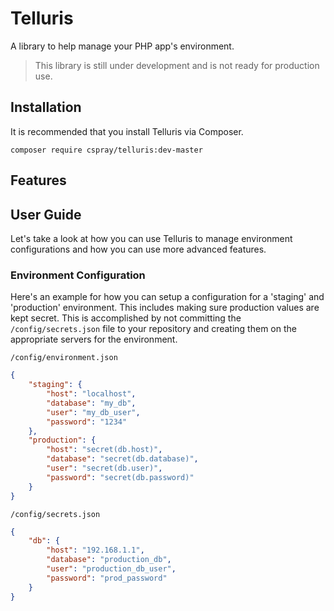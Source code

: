 # Telluris

A library to help manage your PHP app's environment. 

> This library is still under development and is not ready for production use.

## Installation

It is recommended that you install Telluris via Composer.

```shell
composer require cspray/telluris:dev-master
```

## Features




## User Guide

Let's take a look at how you can use Telluris to manage environment configurations and how you can use more advanced features.

### Environment Configuration

Here's an example for how you can setup a configuration for a 'staging' and 'production' environment. This includes making 
sure production values are kept secret. This is accomplished by not committing the `/config/secrets.json` file to your 
repository and creating them on the appropriate servers for the environment.

```
/config/environment.json
```

```json
{
    "staging": {
        "host": "localhost",
        "database": "my_db",
        "user": "my_db_user",
        "password": "1234"
    },
    "production": {
        "host": "secret(db.host)",
        "database": "secret(db.database)",
        "user": "secret(db.user)",
        "password": "secret(db.password)"
    }
}
```

```
/config/secrets.json
```

```json
{
    "db": {
        "host": "192.168.1.1",
        "database": "production_db",
        "user": "production_db_user",
        "password": "prod_password"
    }
}
```
